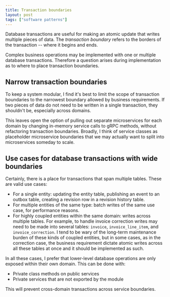 ```yaml
---
title: Transaction boundaries
layout: post
tags: ["software patterns"]
---
```


Database transactions are useful for making an atomic update that writes multiple pieces of data. The _transaction boundary_ refers to the borders of the transaction -- where it begins and ends.

Complex business operations may be implemented with one or multiple database transactions. Therefore a question arises during implementation as to where to place transaction boundaries.

## Narrow transaction boundaries

To keep a system modular, I find it's best to limit the scope of transaction boundaries to the narrowest boundary allowed by business requirements. If two pieces of data do not need to be written in a single transaction, they shouldn't be, especially across domains.

This leaves open the option of pulling out separate microservices for each domain by changing in-memory service calls to gRPC methods, without refactoring transaction boundaries. Broadly, I think of service classes as placeholder microservice boundaries that we may actually want to split into microservices someday to scale.

## Use cases for database transactions with wide boundaries

Certainly, there is a place for transactions that span multiple tables. These are valid use cases:

- For a single entity: updating the entity table, publishing an event to an outbox table, creating a revision row in a revision history table.
- For multiple entities of the same type: batch writes of the same use case, for performance reasons.
- For highly coupled entities within the same domain: writes across multiple tables. For example, to handle invoice correction writes may need to be made into several tables: `invoice`, `invoice_line_item`, and `invoice_correction`. I tend to be wary of the long-term maintenance burden of these kinds of coupled entities, but in some cases, as in the correction case, the business requirement dictate atomic writes across all these tables at once and it should be implemented as such.

In all these cases, I prefer that lower-level database operations are only exposed within their own domain. This can be done with:

- Private class methods on public services
- Private services that are not exported by the module

This will prevent cross-domain transactions across service boundaries.
